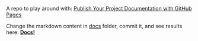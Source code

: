 A repo to play around with: [Publish Your Project Documentation with GitHub Pages](https://github.com/blog/2233-publish-your-project-documentation-with-github-pages)

Change the markdown content in [docs](docs/) folder, commit it, and see results here: **[Docs!](https://anishkny.github.io/github-docs-test-drive/)**


